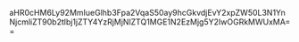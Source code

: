 aHR0cHM6Ly92MmIueGlhb3Fpa2VqaS50ay9hcGkvdjEvY2xpZW50L3N1YnNjcmliZT90b2tlbj1jZTY4YzRjMjNlZTQ1MGE1N2EzMjg5Y2IwOGRkMWUxMA==
